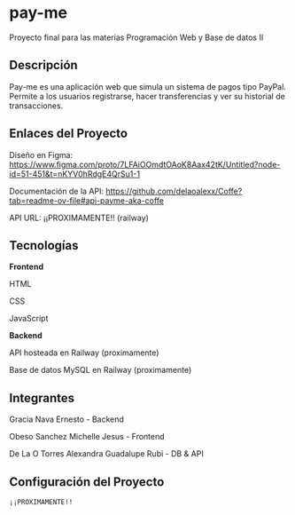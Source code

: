 # pay-me

Proyecto final para las materias Programación Web y Base de datos II

## Descripción

Pay-me es una aplicación web que simula un sistema de pagos tipo PayPal. Permite a los usuarios registrarse, hacer transferencias y ver su historial de transacciones.

## Enlaces del Proyecto

Diseño en Figma: https://www.figma.com/proto/7LFAiOOmdtOAoK8Aax42tK/Untitled?node-id=51-451&t=nKYV0hRdgE4QrSu1-1

Documentación de la API: https://github.com/delaoalexx/Coffe?tab=readme-ov-file#api-payme-aka-coffe

API URL: ¡¡PROXIMAMENTE!! (railway)

## Tecnologías

**Frontend**

HTML

CSS

JavaScript

**Backend**

API hosteada en Railway (proximamente)

Base de datos MySQL en Railway (proximamente)

## Integrantes

Gracia Nava Ernesto  - Backend

Obeso Sanchez Michelle Jesus - Frontend

De La O Torres Alexandra Guadalupe Rubi - DB & API

## Configuración del Proyecto

```bash
¡¡PROXIMAMENTE!!
```
